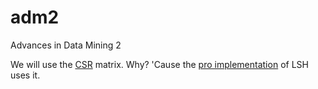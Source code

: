# adm2
Advances in Data Mining 2

We will use the [CSR](https://docs.scipy.org/doc/scipy/reference/generated/scipy.sparse.csr_matrix.html) matrix. Why? 'Cause the [pro implementation](https://github.com/brandonrobertz/SparseLSH/blob/main/sparselsh/lsh.py) of LSH uses it.
